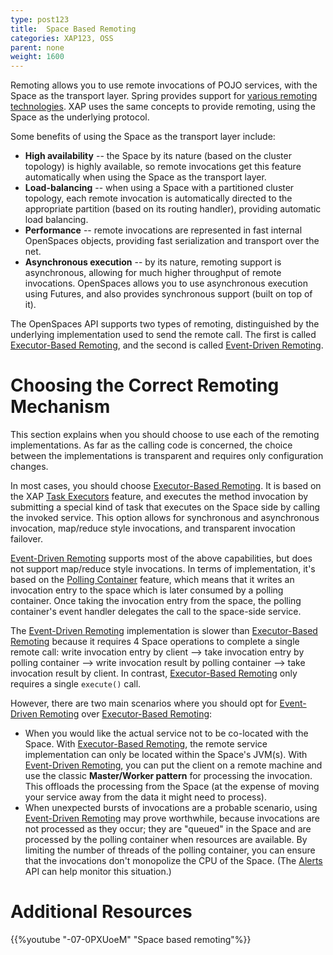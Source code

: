 ```yaml
---
type: post123
title:  Space Based Remoting
categories: XAP123, OSS
parent: none
weight: 1600
---
```




Remoting allows you to use remote invocations of POJO services, with the Space as the transport layer. Spring provides support for [various remoting technologies](http://static.springframework.org/spring/docs/2.0.x/reference/remoting.html). XAP uses the same concepts to provide remoting, using the Space as the underlying protocol.

Some benefits of using the Space as the transport layer include:

- **High availability** -- the Space by its nature (based on the cluster topology) is highly available, so remote invocations get this feature automatically when using the Space as the transport layer.
- **Load-balancing** -- when using a Space with a partitioned cluster topology, each remote invocation is automatically directed to the appropriate partition (based on its routing handler), providing automatic load balancing.
- **Performance** -- remote invocations are represented in fast internal OpenSpaces objects, providing fast serialization and transport over the net.
- **Asynchronous execution** -- by its nature, remoting support is asynchronous, allowing for much higher throughput of remote invocations. OpenSpaces allows you to use asynchronous execution using Futures, and also provides synchronous support (built on top of it).

The OpenSpaces API supports two types of remoting, distinguished by the underlying implementation used to send the remote call. The first is called [Executor-Based Remoting](./executor-based-remoting.html), and the second is called [Event-Driven Remoting](./event-driven-remoting.html).

# Choosing the Correct Remoting Mechanism

This section explains when you should choose to use each of the remoting implementations. As far as the calling code is concerned, the choice between the implementations is transparent and requires only configuration changes.

In most cases, you should choose [Executor-Based Remoting](./executor-based-remoting.html). It is based on the XAP [Task Executors](./task-execution-over-the-space.html) feature, and executes the method invocation by submitting a special kind of task that executes on the Space side by calling the invoked service. This option allows for synchronous and asynchronous invocation, map/reduce style invocations, and transparent invocation failover.

[Event-Driven Remoting](./event-driven-remoting.html) supports most of the above capabilities, but does not support map/reduce style invocations. In terms of implementation, it's based on the [Polling Container](./polling-container-overview.html) feature, which means that it writes an invocation entry to the space which is later consumed by a polling container. Once taking the invocation entry from the space, the polling container's event handler delegates the call to the space-side service.

The [Event-Driven Remoting](./event-driven-remoting.html) implementation is slower than [Executor-Based Remoting](./executor-based-remoting.html) because it requires 4 Space operations to complete a single remote call: write invocation entry by client --> take invocation entry by polling container --> write invocation result by polling container --> take invocation result by client. In contrast, [Executor-Based Remoting](./executor-based-remoting.html) only requires a single `execute()` call.

However, there are two main scenarios where you should opt for [Event-Driven Remoting](./event-driven-remoting.html) over [Executor-Based Remoting](./executor-based-remoting.html):

- When you would like the actual service not to be co-located with the Space. With [Executor-Based Remoting](./executor-based-remoting.html), the remote service implementation can only be located within the Space's JVM(s). With [Event-Driven Remoting](./event-driven-remoting.html), you can put the client on a remote machine and use the classic **Master/Worker pattern** for processing the invocation. This offloads the processing from the Space (at the expense of moving your service away from the data it might need to process).
- When unexpected bursts of invocations are a probable scenario, using [Event-Driven Remoting](./event-driven-remoting.html) may prove worthwhile, because invocations are not processed as they occur; they are "queued" in the Space and are processed by the polling container when resources are available. By limiting the number of threads of the polling container, you can ensure that the invocations don't monopolize the CPU of the Space. (The [Alerts](./administrative-alerts.html) API can help monitor this situation.)

# Additional Resources

{{%youtube "-07-0PXUoeM"  "Space based remoting"%}}

